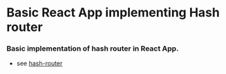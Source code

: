 Basic React App implementing Hash router
=======================================
### Basic implementation of hash router in React App.
* see [hash-router](https://github.com/ReactTraining/react-router)
